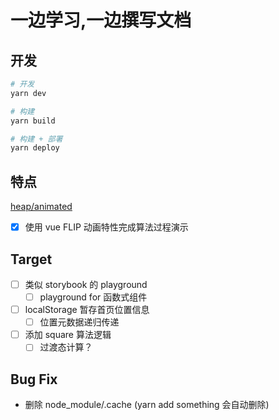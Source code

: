 # 一边学习,一边撰写文档

## 开发

```bash
# 开发
yarn dev

# 构建
yarn build

# 构建 + 部署
yarn deploy

```

## 特点

[heap/animated](https://songlairui.github.io/learning-along-side/basic-skills/heap/animated.html)

- [x] 使用 vue FLIP 动画特性完成算法过程演示

## Target

- [ ] 类似 storybook 的 playground
  - [ ] playground for 函数式组件
- [ ] localStorage 暂存首页位置信息
  - [ ] 位置元数据递归传递
- [ ] 添加 square 算法逻辑
  - [ ] 过渡态计算？

## Bug Fix

- 删除 node_module/.cache (yarn add something 会自动删除)

